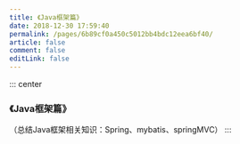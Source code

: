 ```yaml
---
title: 《Java框架篇》
date: 2018-12-30 17:59:40
permalink: /pages/6b89cf0a450c5012bb4bdc12eea6bf40/
article: false
comment: false
editLink: false
---
```


::: center
  ### 《Java框架篇》
  （总结Java框架相关知识：Spring、mybatis、springMVC）
:::